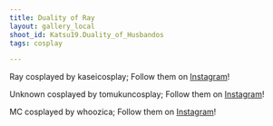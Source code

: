 ```yaml
---
title: Duality of Ray
layout: gallery_local
shoot_id: Katsu19.Duality_of_Husbandos
tags: cosplay

---
```


Ray cosplayed by kaseicosplay; Follow them on [Instagram](https://www.instagram.com/kaseicosplay)!

Unknown cosplayed by tomukuncosplay; Follow them on [Instagram](https://www.instagram.com/tomukuncosplay)!

MC cosplayed by whoozica; Follow them on [Instagram](https://www.instagram.com/whoozica)!

